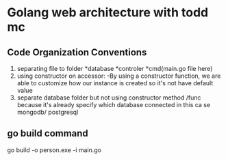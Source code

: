 Golang web architecture with todd mc
====================================

Code Organization Conventions
-----------------------------
1. separating file to folder
    *database
    *controler
    *cmd(main.go file here)
2. using constructor on accessor:
    -By using a constructor function, we are able to customize how our instance is created so it's not have default value
3. separate database folder but not using constructor method /func because it's already specify which database connected in this ca se mongodb/ postgresql

go build command
----------------
go build -o person.exe -i main.go